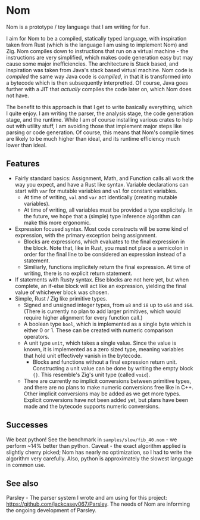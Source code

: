 
# Nom

Nom is a prototype / toy language that I am writing for fun.

I aim for Nom to be a compiled, statically typed language, with inspiration taken
from Rust (which is the language I am using to implement Nom) and Zig. Nom compiles
down to instructions that run on a virtual machine - the instructions are very
simplified, which makes code generation easy but may cause some major inefficiencies.
The architecture is Stack based, and inspiration was taken from Java's stack based
virtual machine. Nom code is *compiled* the same way Java code is *compiled*, in that
it is transformed into a bytecode which is then subsequently interpretted. Of course,
Java goes further with a JIT that *actually* compiles the code later on, which Nom
does not have.

The benefit to this approach is that I get to write basically everything, which I quite enjoy.
I am writing the parser, the analysis stage, the code generation stage, and the runtime.
While I am of course installing various crates to help out with utility stuff, I am
avoiding those that implement major steps like parsing or code generation. Of course,
this means that Nom's compile times are likely to be much higher than ideal, and 
its runtime efficiency much lower than ideal.

## Features

- Fairly standard basics: Assignment, Math, and Function calls all work the way
  you expect, and have a Rust like syntax. Variable declarations can start with
  `var` for mutable variables and `val` for constant variables.
  - At time of writing, `val` and `var` act identically (creating mutable variables).
  - At time of writing, all variables must be provided a type explicitely. In the
    future, we hope that a (simple) type inference algorithm can make this more 
    ergonomic.
- Expression focused syntax. Most code constructs will be some kind of expression, with
  the primary exception being assignment.
  - Blocks are expressions, which evaluates to the final expression in the block.
    Note that, like in Rust, you must not place a semicolon in order for the final
    line to be considered an expression instead of a statement.
  - Similiarly, functions implicitely return the final expression. At time of writing,
    there is no explicit return statement.
- If statements with Rusty syntax. Else blocks are not here yet, but when complete,
  an if-else block will act like an expression, yielding the final value of whichever
  block was chosen.
- Simple, Rust / Zig like primitive types.
  - Signed and unsigned integer types, from `u8` and `i8` up to `u64` and `i64`.
    (There is currently no plan to add larger primitives, which would require higher
    alignment for every function call.)
  - A boolean type `bool`, which is implemented as a single byte which is either 0 or 1.
    These can be created with numeric comparison operators.
  - A unit type `unit`, which takes a single value. Since the value is known, it is implemented
    as a zero sized type, meaning variables that hold unit effectively vanish in the bytecode.
    - Blocks and functions without a final expression return unit. Constructing a unit value
      can be done by writing the empty block `{}`. This resemble's Zig's unit type (called `void`).
  - There are currently no implicit conversions between primitive types, and there are no plans
    to make numeric conversions free like in C++. Other implicit conversions may be added
    as we get more types. Explicit conversions have not been added yet, but plans have
    been made and the bytecode supports numeric conversions. 

## Successes

We beat python! See the benchmark in `samples/slow/fib_40.nom` - we perform ~14%
better than python. Caveat - the exact algorithm applied is slightly cherry picked; 
Nom has nearly no optimization, so I had to write the algorithm very carefully. Also,
python is approximately the slowest language in common use.

## See also

Parsley - The parser system I wrote and am using for this project: https://github.com/jackcasey067/Parsley.
The needs of Nom are informing the ongoing development of Parsley. 
